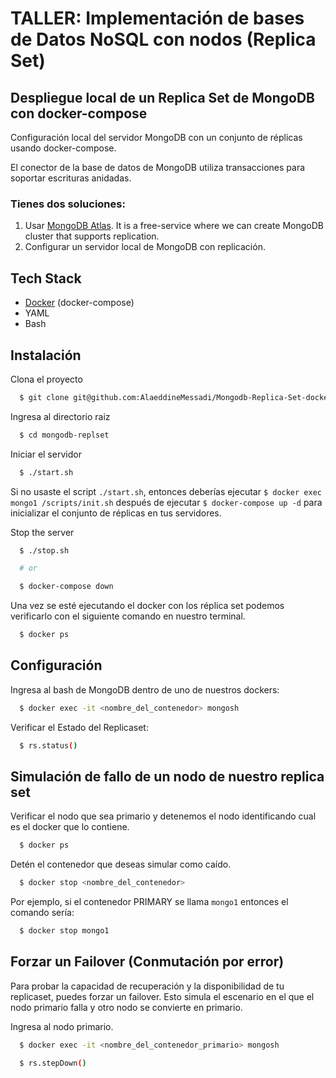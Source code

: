 # TALLER: Implementación de bases de Datos NoSQL con nodos (Replica Set)

## Despliegue local de un Replica Set de MongoDB con docker-compose

Configuración local del servidor MongoDB con un conjunto de réplicas usando docker-compose.

El conector de la base de datos de MongoDB utiliza transacciones para soportar escrituras anidadas.

### Tienes dos soluciones:

1. Usar [MongoDB Atlas](https://www.mongodb.com/atlas/database). It is a free-service where we can create MongoDB cluster that supports replication.
2. Configurar un servidor local de MongoDB con replicación.

## Tech Stack

- [Docker](https://docs.docker.com/get-docker/) (docker-compose)
- YAML
- Bash

## Instalación

Clona el proyecto

```bash
  $ git clone git@github.com:AlaeddineMessadi/Mongodb-Replica-Set-docker-compose.git mongodb-replset
```

Ingresa al directorio raiz

```bash
  $ cd mongodb-replset
```

Iniciar el servidor

```bash
  $ ./start.sh
```

Si no usaste el script `./start.sh`, entonces deberías ejecutar `$ docker exec mongo1 /scripts/init.sh` después de ejecutar `$ docker-compose up -d` para inicializar el conjunto de réplicas en tus servidores.

Stop the server

```bash
  $ ./stop.sh

  # or

  $ docker-compose down
```

Una vez se esté ejecutando el docker con los réplica set podemos verificarlo con el siguiente comando en nuestro terminal.

```bash
  $ docker ps
```

## Configuración

Ingresa al bash de MongoDB dentro de uno de nuestros dockers:

```bash
  $ docker exec -it <nombre_del_contenedor> mongosh
```

Verificar el Estado del Replicaset:

```bash
  $ rs.status()
```

## Simulación de fallo de un nodo de nuestro replica set

Verificar el nodo que sea primario y detenemos el nodo identificando cual es el docker que lo contiene.

```bash
  $ docker ps
```
Detén el contenedor que deseas simular como caído.

```bash
  $ docker stop <nombre_del_contenedor>
```
Por ejemplo, si el contenedor PRIMARY se llama `mongo1` entonces el comando sería:

```bash
  $ docker stop mongo1
```
## Forzar un Failover (Conmutación por error)

Para probar la capacidad de recuperación y la disponibilidad de tu replicaset, puedes forzar un failover. Esto simula el escenario en el que el nodo primario falla y otro nodo se convierte en primario.

Ingresa al nodo primario.

```bash
  $ docker exec -it <nombre_del_contenedor_primario> mongosh
```

```bash
  $ rs.stepDown()
```
